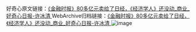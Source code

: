 好奇心原文链接：[《金融时报》80多亿元卖给了日经，《经济学人》还没动_商业_好奇心日报-许冰清 ](https://www.qdaily.com/articles/12464.html)
WebArchive归档链接：[《金融时报》80多亿元卖给了日经，《经济学人》还没动_商业_好奇心日报-许冰清 ](http://web.archive.org/web/20190623172737/https://www.qdaily.com/articles/12464.html)
![image](http://ww3.sinaimg.cn/large/007d5XDply1g3x0nbrl42j30u03244qp)